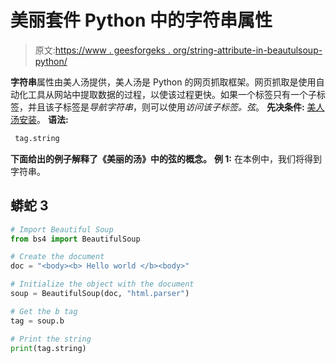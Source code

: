 # 美丽套件 Python 中的字符串属性

> 原文:[https://www . geesforgeks . org/string-attribute-in-beautulsoup-python/](https://www.geeksforgeeks.org/string-attribute-in-beautifulsoup-python/)

**字符串**属性由美人汤提供，美人汤是 Python 的网页抓取框架。网页抓取是使用自动化工具从网站中提取数据的过程，以使该过程更快。如果一个标签只有一个子标签，并且该子标签是*导航字符串*，则可以使用*访问该子标签。弦*。
**先决条件:** [美人汤安装](https://www.crummy.com/software/BeautifulSoup/bs4/doc/#installing-beautiful-soup)。
**语法:**

```py
 tag.string 

```

**下面给出的例子解释了《美丽的汤》中的弦的概念。**
**例 1:** 在本例中，我们将得到字符串。

## 蟒蛇 3

```py
# Import Beautiful Soup
from bs4 import BeautifulSoup

# Create the document
doc = "<body><b> Hello world </b><body>"

# Initialize the object with the document
soup = BeautifulSoup(doc, "html.parser")

# Get the b tag
tag = soup.b

# Print the string
print(tag.string)
```